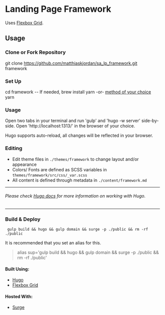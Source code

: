 # Landing Page Framework

Uses [Flexbox Grid](http://flexboxgrid.com/).

## Usage

### Clone or Fork Repository
git clone https://github.com/matthiaskjordan/sa_lp_framework.git framework

### Set Up
cd framework
-- If needed, brew install yarn -or- [method of your choice](https://yarnpkg.com/en/docs/install)
yarn

### Usage
Open two tabs in your terminal and run 'gulp' and 'hugo -w server' side-by-side.
Open 'http://localhost:1313/' in the browser of your choice.

Hugo supports auto-reload, all changes will be reflected in your browser.

### Editing
- Edit theme files in `./themes/framework` to change layout and/or appearance
- Colors/ Fonts are defined as SCSS variables in `themes/framework/src/css/_var.scss`
- All content is defined through metadata in `./content/framework.md`

---
###### Please check [Hugo docs](https://gohugo.io/overview/introduction/) for more information on working with Hugo.
---

### Build & Deploy
` gulp build && hugo && gulp domain && surge -p ./public && rm -rf ./public`

It is recommended that you set an alias for this.

> alias sup='gulp build && hugo && gulp domain && surge -p ./public && rm -rf ./public'


#### Built Using:
- [Hugo](https://gohugo.io)
- [Flexbox Grid](http://flexboxgrid.com)

#### Hosted With:
- [Surge](https://surge.sh)
